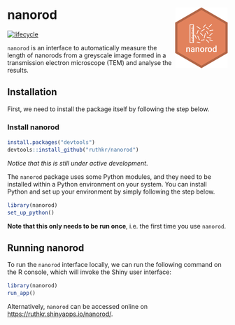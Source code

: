 
<!-- README.md is generated from README.Rmd. Please edit that file -->

# nanorod <img src="man/figures/logo.png" align="right" width="120"/>

<!-- badges: start -->

[![lifecycle](https://img.shields.io/badge/lifecycle-experimental-orange.svg)](https://www.tidyverse.org/lifecycle/#experimental)
<!-- badges: end -->

`nanorod` is an interface to automatically measure the length of
nanorods from a greyscale image formed in a transmission electron
microscope (TEM) and analyse the results.

## Installation

First, we need to install the package itself by following the step
below.

### Install nanorod

``` r
install.packages("devtools")
devtools::install_github("ruthkr/nanorod")
```

*Notice that this is still under active development*.

The `nanorod` package uses some Python modules, and they need to be
installed within a Python environment on your system. You can install
Python and set up your environment by simply following the step below.

``` r
library(nanorod)
set_up_python()
```

**Note that this only needs to be run once**, i.e. the first time you
use `nanorod`.

## Running nanorod

To run the `nanorod` interface locally, we can run the following command
on the R console, which will invoke the Shiny user interface:

``` r
library(nanorod)
run_app()
```

Alternatively, `nanorod` can be accessed online on
<https://ruthkr.shinyapps.io/nanorod/>.
